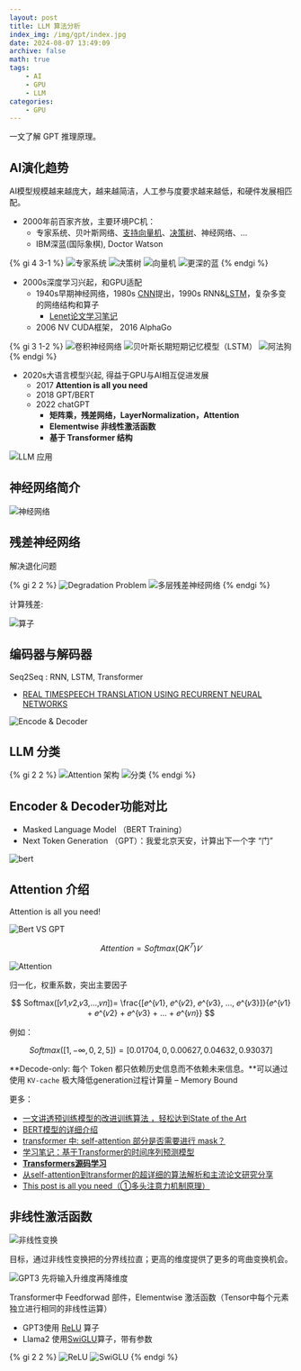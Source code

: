 ```yaml
---
layout: post
title: LLM 算法分析
index_img: /img/gpt/index.jpg
date: 2024-08-07 13:49:09
archive: false
math: true
tags:
    - AI
    - GPU
    - LLM
categories: 
    - GPU
---
```


一文了解 GPT 推理原理。

<!-- more -->

## AI演化趋势

AI模型规模越来越庞大，越来越简洁，人工参与度要求越来越低，和硬件发展相匹配。

- 2000年前百家齐放，主要环境PC机：
  - 专家系统、贝叶斯网络、[支持向量机](https://charlesliuyx.github.io/2017/09/19/%E6%94%AF%E6%8C%81%E5%90%91%E9%87%8F%E6%9C%BASVM%E5%AD%A6%E4%B9%A0%E7%AC%94%E8%AE%B0/)、[决策树](https://blog.csdn.net/weixin_46323666/article/details/125843236)、神经网络、…
  - IBM深蓝(国际象棋), Doctor Watson

{% gi 4 3-1 %}
    ![专家系统](/img/gpt/expert.png)
    ![决策树](/img/gpt/tree.png)
    ![向量机](/img/gpt/svm.png)
    ![更深的蓝](/img/gpt/deepblue.jpg)
{% endgi %}

- 2000s深度学习兴起，和GPU适配
  - 1940s早期神经网络，1980s [CNN](https://yann.lecun.com/exdb/lenet/index.html)提出，1990s RNN&[LSTM](https://developer.aliyun.com/article/1112196)，复杂多变的网络结构和算子
    - [Lenet论文学习笔记](https://blog.csdn.net/hduxiejun/article/details/53571768)
  - 2006 NV CUDA框架， 2016 AlphaGo

{% gi 3 1-2 %}
    ![卷积神经网络](/img/gpt/cnn.png)
    ![贝叶斯长期短期记忆模型（LSTM）](/img/gpt/LSTM.png)
    ![阿法狗](/img/gpt/alphago.jpg)
{% endgi %}

- 2020s大语言模型兴起, 得益于GPU与AI相互促进发展
  - 2017 **Attention is all you need**
  - 2018 GPT/BERT
  - 2022 chatGPT
    - **矩阵乘，残差网络，LayerNormalization，Attention**
    - **Elementwise 非线性激活函数**
    - **基于 Transformer 结构**

![LLM 应用](/img/gpt/llmApp.png)

## 神经网络简介

![神经网络](/img/gpt/nn.png)

## 残差神经网络

解决退化问题

{% gi 2 2 %}
![Degradation Problem](/img/gpt/degradation-problem.png)
![多层残差神经网络](/img/gpt/resnet.png)
{% endgi %}

计算残差:

![算子](/img/gpt/res.png)

## 编码器与解码器

Seq2Seq : RNN, LSTM, Transformer

- [REAL TIMESPEECH TRANSLATION USING RECURRENT NEURAL NETWORKS](https://ir.vignan.ac.in/id/eprint/623/1/19.ANAND%20REAL%20TIMESPEECH%20TRANSLATION%20USING%20RNN.pdf)

![Encode & Decoder](/img/gpt/encdec.gif)

## LLM 分类

{% gi 2 2 %}
  ![Attention 架构](/img/gpt/attention.png)
  ![分类](/img/gpt/class.jpg)
{% endgi %}

## Encoder & Decoder功能对比

- Masked Language Model （BERT Training）
- Next Token Generation （GPT）：我爱北京天安，计算出下一个字 “门”

![bert](/img/gpt/bert.png)

## Attention 介绍

Attention is all you need!

![Bert VS GPT](/img/gpt/bertVSgpt.png)

$$
Attention=Softmax(QK^𝑇)𝑉
$$

![Attention](/img/gpt/qkv1.png)

归一化，权重系数，突出主要因子

$$
Softmax([𝑣1,𝑣2,𝑣3,…,𝑣𝑛])= \frac{[𝑒^{𝑣1}, 𝑒^{𝑣2}, 𝑒^{𝑣3}, …, 𝑒^{𝑣3}]}{𝑒^{𝑣1} + 𝑒^{𝑣2} + 𝑒^{𝑣3} + … + 𝑒^{𝑣𝑛}}
$$

例如：

$$
Softmax([1,−∞,0,2,5])=[0.01704,0,0.00627,0.04632,0.93037]
$$

**Decode-only: 每个 Token 都只依赖历史信息而不依赖未来信息。**可以通过使用 `KV-cache` 极大降低generation过程计算量 – Memory Bound

更多：

- [一文讲透预训练模型的改进训练算法 ，轻松达到State of the Art](https://cloud.tencent.com/developer/article/1609905)
- [BERT模型的详细介绍](https://blog.csdn.net/weixin_44799217/article/details/115374101)
- [transformer 中: self-attention 部分是否需要进行 mask？](https://www.cvmart.net/community/detail/5137?hmsr=joyk.com&utm_source=joyk.com&utm_medium=referral)
- [学习笔记：基于Transformer的时间序列预测模型](https://pythonziliao.com/post/758.html)
- [**Transformers源码学习**](https://qiankunli.github.io/2023/09/04/llm_source.html)
- [从self-attention到transformer的超详细的算法解析和主流论文研究分享](https://duanmofan.com/archives/self-attention2transformer)
- [This post is all you need（①多头注意力机制原理）](https://juejin.cn/post/6982152969969991711)

## 非线性激活函数

![非线性变换](/img/gpt/非线性变换.png)

目标，通过非线性变换把的分界线拉直；更高的维度提供了更多的弯曲变换机会。

![GPT3 先将输入升维度再降维度](/img/gpt/维度.png)

Transformer中 Feedforwad 部件，Elementwise 激活函数（Tensor中每个元素独立进行相同的非线性运算）

- GPT3使用 [ReLU](https://pytorch.org/docs/stable/generated/torch.nn.ReLU.html#relu) 算子
- Llama2 使用[SwiGLU](https://zhuanlan.zhihu.com/p/650237644)算子，带有参数

{% gi 2 2 %}
  ![ReLU](/img/gpt/relu.png)
  ![SwiGLU](/img/gpt/swiglu.png)
{% endgi %}
